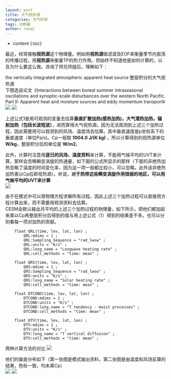 ```yaml
---
layout: post
title: 大气视热源
categories: 大气科学
tags: 诊断量
author: renql
---
```


* content
{:toc}

最近，经常接触**视热源**这个物理量。例如用**视热源**做滤波及EOF来衡量季节内振荡的传播过程，用**视热源**来衡量TP的热力作用。但始终不知道他是如何计算的，以及为什么要这么做。咨询了师兄师姐后，理解如下：

the vertically integrated atmospheric apparent heat source 整层积分的大气视热源  
下图选自论文《Interactions between boreal summer intraseasonal oscillations and synoptic-scale disturbances over the western North Pacific. Part II: Apparent heat and moisture sources and eddy momentum transport》  
![](https://camo.githubusercontent.com/84ad37af17aa8e6cc78fc4401d36582681863e6378b6a1bd0d1d54e03f93ee71/68747470733a2f2f73332e617831782e636f6d2f323032302f31322f30342f4471305563382e6a7067) 
![](https://camo.githubusercontent.com/c21ee09a32f5f0fc8762b6f4120f6111f496742d8a37ae5877a597ce395caac1/68747470733a2f2f73332e617831782e636f6d2f323032302f31322f30342f4471304e31662e6a7067)

上述公式1是用可观测的变量去估算**垂直扩散加热(感热加热)，大气潜热加热，辐射加热（包括长波短波）**，进而算得大气视热源。因为无法观测到上述三个加热过程，因此需要用可以观测到的风场、温度场去估算。其中垂直速度是p坐标系下的垂直速度（单位Pa/s)。Cp一般取 **1004.0 J/(K kg)** ，所以计算得到的视热源单位 **W/kg**，整层积分后的单位是 **W/m2**。

此外，计算时注意用**逐日的风场、温度资料**来计算，不能用气候平均的UVT来计算，那样会忽略瞬变涡旋的热通量，如下面的公式所显示的那样（下面的非绝热加热忽略了温度的时间变化率，因为这一项一般都比较小，可以忽略。此外该非绝热加热乘以Cp后即视热源）。听说，**对于热带这些瞬变涡旋作用很弱的地区，可以用气候平均的UVT来计算**   
![](https://camo.githubusercontent.com/4df1038d23f3463c0739fd51108f3963373ded3667c38f2becde6839911749fe/68747470733a2f2f73312e617831782e636f6d2f323032302f30382f33312f644c6a3275392e706e67)

由于在模式中可以用物理方程求解所有过程，因此上述三个加热过程可以直接用方程计算出来，而不需要用观测资料去估算。  
CESM会默认输出月平均的上述三个加热过程的物理量，如下所示。把他们都加起来乘以Cp再整层积分后得到的值与用上述公式（1）得到的结果差不多。也可以分别看每一项对加热的贡献。

```
    float QRL(time, lev, lat, lon) ;
        QRL:mdims = 1 ;
        QRL:Sampling_Sequence = "rad_lwsw" ;
        QRL:units = "K/s" ;
        QRL:long_name = "Longwave heating rate" ;
        QRL:cell_methods = "time: mean" ;

    float QRS(time, lev, lat, lon) ;
        QRS:mdims = 1 ;
        QRS:Sampling_Sequence = "rad_lwsw" ;
        QRS:units = "K/s" ;
        QRS:long_name = "Solar heating rate" ;
        QRS:cell_methods = "time: mean" ;

    float DTCOND(time, lev, lat, lon) ;
        DTCOND:mdims = 1 ;
        DTCOND:units = "K/s" ;
        DTCOND:long_name = "T tendency - moist processes" ;
        DTCOND:cell_methods = "time: mean" ;

    float DTV(time, lev, lat, lon) ;
        DTV:mdims = 1 ;
        DTV:units = "K/s" ;
        DTV:long_name = "T vertical diffusion" ;
        DTV:cell_methods = "time: mean" ;
```

两种计算方法的对比
![](https://camo.githubusercontent.com/8e3014c18bdd365dacfd2a492f24beeaba5bd48c3f04edc10af4a7ba83692b77/68747470733a2f2f73332e617831782e636f6d2f323032312f30332f31322f36554f7835712e706e67)

他们的垂直分布如下（第一张图是模式输出资料，第二张图是由温度和风场反算的结果，色标一致，均未乘Cp）   
![](https://camo.githubusercontent.com/b5c4215b142b35b875924388bcfbeadb02a5a50327593ba80445787d06ecf6d3/68747470733a2f2f73332e617831782e636f6d2f323032312f30332f31322f36554f76616e2e706e67)
![](https://camo.githubusercontent.com/3e2667adf086a5ccd4ae3052423df505c022db1b74640528b789f6b78dd04a99/68747470733a2f2f73332e617831782e636f6d2f323032312f30332f31322f36554f6a56732e706e67)

